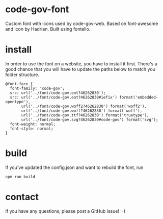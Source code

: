 # code-gov-font
Custom font with icons used by code-gov-web. Based on font-awesome and icon by Hadrien. Built using fontello.

# install
In order to use the font on a website, you have to install it first.
There's a good chance that you will have to update the paths below
to match you folder structure.
```
@font-face {
  font-family: 'code-gov';
  src: url('../font/code-gov.eot?46262830');
  src: url('../font/code-gov.eot?46262830#iefix') format('embedded-opentype'),
       url('../font/code-gov.woff2?46262830') format('woff2'),
       url('../font/code-gov.woff?46262830') format('woff'),
       url('../font/code-gov.ttf?46262830') format('truetype'),
       url('../font/code-gov.svg?46262830#code-gov') format('svg');
  font-weight: normal;
  font-style: normal;
}
```

# build
If you've updated the config.json and want to rebuild the font, run
```
npm run build
```

# contact
If you have any questions, please post a GitHub issue! :-)
